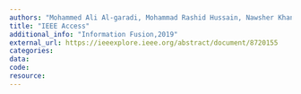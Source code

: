 ```yaml
---
authors: "Mohammed Ali Al-garadi, Mohammad Rashid Hussain, Nawsher Khan, Ghulam Murtaza, Henry Friday Nweke, Ihsan Ali, Ghulam Mujtaba, Haruna Chiroma, Hasan Ali Khattak, Abdullah Gani"
title: "IEEE Access"
additional_info: "Information Fusion,2019"
external_url: https://ieeexplore.ieee.org/abstract/document/8720155
categories:
data:
code:
resource:
---
```

